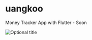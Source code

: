 # uangkoo

Money Tracker App with Flutter - Soon

<img
  src="https://i.ibb.co/VY756CF/Youtube-Thumbnail-38.png"
  title="Optional title"
  style="display: inline-block; margin: 0 auto; max-width: 300px">
